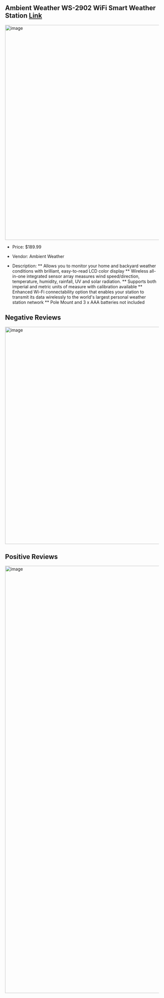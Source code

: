## Ambient Weather WS-2902 WiFi Smart Weather Station [Link](https://www.amazon.com/Ambient-Weather-WiFi-Station/dp/B01N5TEHLI/ref=sr_1_3_sspa?crid=34XFNX0N4YDBE&dib=eyJ2IjoiMSJ9.v4kYhPnpT1oi9gf1-Fb2oBYxrroIWY6f_PabLLpgyq7-33EaXmqo5SXg6NmdQJKIjDNfy1KHcds4PC5r5ZPzlHLTNiZ91dQYPw24kACpDK2NW17z4cf56eJX3pbaEHqe4ARhpEXmWIqZkx9BEYSJLqnFw17W7Gewc8rPF1XfbPkyf-Mtav_qY3JLw4wmwlE3KTSv2UFS55PNqQBid7nXPmRYJrGgZRSGya8_-_oK-XQ._q9lLvnvZLizQocuSpAPeeVjXIv-0fm0hyj0CMKXWw0&dib_tag=se&keywords=weather%2Bstation&qid=1705461566&sprefix=weather%2Bstation%2Caps%2C160&sr=8-3-spons&ufe=app_do%3Aamzn1.fos.f5122f16-c3e8-4386-bf32-63e904010ad0&sp_csd=d2lkZ2V0TmFtZT1zcF9hdGY&th=1)
<img width="703" alt="image" src="https://github.com/WhoWaWay/WhoWaWay.github.io/assets/157083035/f34f4978-fc91-43ea-9b0d-0232ae102f77">

* Price: $189.99

* Vendor: Ambient Weather

* Description:
** Allows you to monitor your home and backyard weather conditions with brilliant, easy-to-read LCD color display
** Wireless all-in-one integrated sensor array measures wind speed/direction, temperature, humidity, rainfall, UV and solar radiation.
** Supports both imperial and metric units of measure with calibration available
** Enhanced Wi-Fi connectability option that enables your station to transmit its data wirelessly to the world's largest personal weather station network
** Pole Mount and 3 x AAA batteries not included

## Negative Reviews
<img width="710" alt="image" src="https://github.com/WhoWaWay/WhoWaWay.github.io/assets/157083035/b9669433-942c-4346-b2eb-b39ae6d1f819">

## Positive Reviews
<img width="1397" alt="image" src="https://github.com/WhoWaWay/WhoWaWay.github.io/assets/157083035/603885a4-a939-40d3-835e-2a7ae748c702">


